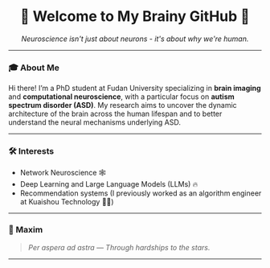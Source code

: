 <h1 align="center">🧠 Welcome to My Brainy GitHub 🧩</h1>

<p align="center">
  <em>Neuroscience isn't just about neurons - it's about why we're human.</em>
</p>

---

### 🎓 About Me
Hi there! I’m a PhD student at Fudan University specializing in **brain imaging** and **computational neuroscience**, with a particular focus on **autism spectrum disorder (ASD)**. My research aims to uncover the dynamic architecture of the brain across the human lifespan and to better understand the neural mechanisms underlying ASD.

---

### 🛠️ Interests

- Network Neuroscience 🕸️ 
- Deep Learning and Large Language Models (LLMs) 🔥
- Recommendation systems (I previously worked as an algorithm engineer at Kuaishou Technology 🧑‍💻)

---

### 🌟 Maxim

> _Per aspera ad astra_ — _Through hardships to the stars._

---
